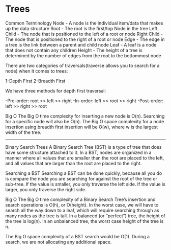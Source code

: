 # Trees 

Common Terminology
Node - A node is the individual item/data that makes up the data structure
Root - The root is the first/top Node in the tree
Left Child - The node that is positioned to the left of a root or node
Right Child - The node that is positioned to the right of a root or node
Edge - The edge in a tree is the link between a parent and child node
Leaf - A leaf is a node that does not contain any children
Height - The height of a tree is determined by the number of edges from the root to the bottommost node

There are two categories of traversals(traverse allows you to search for a node) when it comes to trees:

1-Depth First
2-Breadth First

 We have three methods for depth first traversal:

-Pre-order: root >> left >> right
-In-order: left >> root >> right
-Post-order: left >> right >> root

Big O
The Big O time complexity for inserting a new node is O(n). Searching for a specific node will also be O(n).
The Big O space complexity for a node insertion using breadth first insertion will be O(w), where w is the largest width of the tree. 

----------------------------------------

Binary Search Trees
A Binary Search Tree (BST) is a type of tree that does have some structure attached to it. In a BST, nodes are organized in a manner where all values that are smaller than the root are placed to the left, and all values that are larger than the root are placed to the right.

Searching a BST
Searching a BST can be done quickly, because all you do is compare the node you are searching for against the root of the tree or sub-tree. If the value is smaller, you only traverse the left side. If the value is larger, you only traverse the right side.

Big O
The Big O time complexity of a Binary Search Tree’s insertion and search operations is O(h), or O(height). In the worst case, we will have to search all the way down to a leaf, which will require searching through as many nodes as the tree is tall. In a balanced (or “perfect”) tree, the height of the tree is log(n). In an unbalanced tree, the worst case height of the tree is n.

The Big O space complexity of a BST search would be O(1). During a search, we are not allocating any additional space.